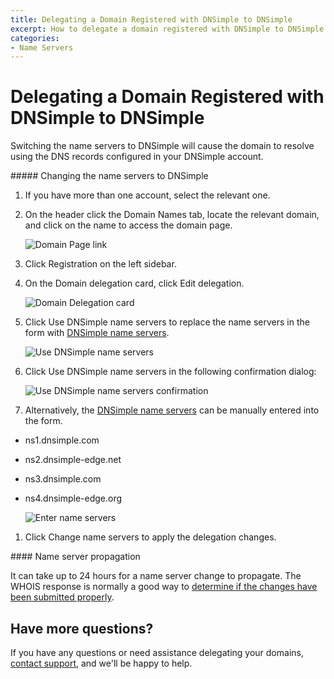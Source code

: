 ```yaml
---
title: Delegating a Domain Registered with DNSimple to DNSimple
excerpt: How to delegate a domain registered with DNSimple to DNSimple's name servers.
categories:
- Name Servers
---
```


# Delegating a Domain Registered with DNSimple to DNSimple

Switching the name servers to DNSimple will cause the domain to resolve using the DNS records configured in your DNSimple account.

<div class="section-steps" markdown="1">
##### Changing the name servers to DNSimple

1.  If you have more than one account, select the relevant one.
1.  On the header click the <label>Domain Names</label> tab, locate the relevant domain, and click on the name to access the domain page.

    ![Domain Page link](/files/domains-domain-link.png)

1.  Click <label>Registration</label> on the left sidebar.
1.  On the Domain delegation card, click <label>Edit delegation</label>.

    ![Domain Delegation card](/files/domain-delegation-card-2.png)

1. Click <label>Use DNSimple name servers</label> to replace the name servers in the form with [DNSimple name servers](/articles/dnsimple-nameservers). 

    ![Use DNSimple name servers](/files/use-dnsimple-name-servers.png)

1. Click <label>Use DNSimple name servers</label> in the following confirmation dialog:

    ![Use DNSimple name servers confirmation](/files/use-dnsimple-name-servers-confirmation.png)

1. Alternatively, the [DNSimple name servers](/articles/dnsimple-nameservers) can be manually entered into the form.
  - ns1.dnsimple.com
  - ns2.dnsimple-edge.net
  - ns3.dnsimple.com
  - ns4.dnsimple-edge.org

    ![Enter name servers](/files/complete-name-server-change.png)

1. Click <label>Change name servers</label> to apply the delegation changes.

</div>

<note>
#### Name server propagation

It can take up to 24 hours for a name server change to propagate. The WHOIS response is normally a good way to [determine if the changes have been submitted properly](/articles/domain-resolution-issues).
</note>

## Have more questions? 

If you have any questions or need assistance delegating your domains, [contact support](https://dnsimple.com/feedback), and we'll be happy to help. 
